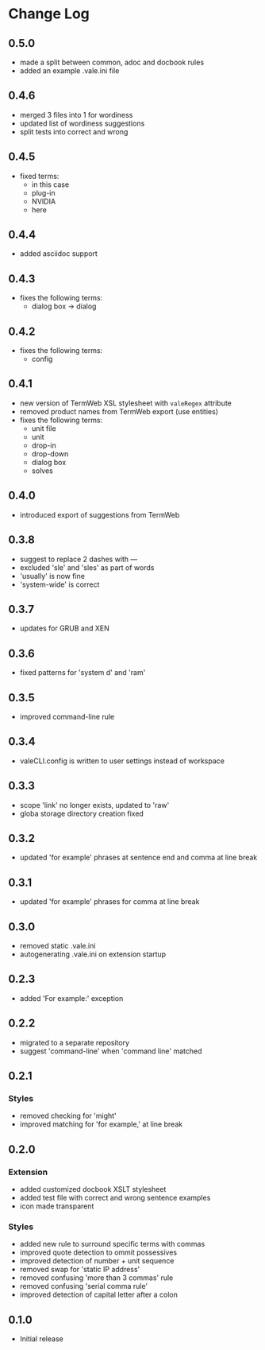 # Change Log

## 0.5.0
- made a split between common, adoc and docbook rules
- added an example .vale.ini file
## 0.4.6
- merged 3 files into 1 for wordiness
- updated list of wordiness suggestions
- split tests into correct and wrong
## 0.4.5
- fixed terms:
    * in this case
    * plug-in
    * NVIDIA
    * <link>here</link>
## 0.4.4
- added asciidoc support
## 0.4.3
- fixes the following terms:
    * dialog box -> dialog
## 0.4.2
- fixes the following terms:
    * config
## 0.4.1
- new version of TermWeb XSL stylesheet with `valeRegex` attribute
- removed product names from TermWeb export (use entities)
- fixes the following terms:
    * unit file
    * unit
    * drop-in
    * drop-down
    * dialog box
    * solves
## 0.4.0
- introduced export of suggestions from TermWeb
## 0.3.8
- suggest to replace 2 dashes with &mdash;
- excluded 'sle' and 'sles' as part of words
- 'usually' is now fine
- 'system-wide' is correct
## 0.3.7
- updates for GRUB and XEN
## 0.3.6
- fixed patterns for 'system d' and 'ram'
## 0.3.5
- improved command-line rule
## 0.3.4
- valeCLI.config is written to user settings instead of workspace
## 0.3.3
- scope 'link' no longer exists, updated to 'raw'
- globa storage directory creation fixed
## 0.3.2
- updated 'for example' phrases at sentence end and comma at line break
## 0.3.1
- updated 'for example' phrases for comma at line break
## 0.3.0
- removed static .vale.ini
- autogenerating .vale.ini on extension startup
## 0.2.3
- added 'For example:' exception
## 0.2.2
- migrated to a separate repository
- suggest 'command-line' when 'command line' matched
## 0.2.1
### Styles
- removed checking for 'might'
- improved matching for 'for example,' at line break

## 0.2.0
### Extension
- added customized docbook XSLT stylesheet
- added test file with correct and wrong sentence examples
- icon made transparent
### Styles
- added new rule to surround specific terms with commas
- improved quote detection to ommit possessives
- improved detection of number + unit sequence
- removed swap for 'static IP address'
- removed confusing 'more than 3 commas' rule
- removed confusing 'serial comma rule'
- improved detection of capital letter after a colon

## 0.1.0
- Initial release
